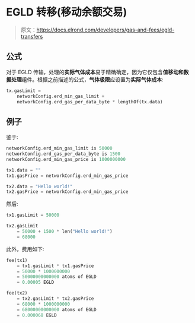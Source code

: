 # EGLD 转移(移动余额交易)

> 原文：<https://docs.elrond.com/developers/gas-and-fees/egld-transfers>

 ## 公式

对于 EGLD 传输，处理的**实际气体成本**易于精确确定，因为它仅包含**值移动和数据处理**组件。根据之前描述的公式，**气体极限**应设置为**实际气体成本**:

```rust
tx.gasLimit = 
    networkConfig.erd_min_gas_limit + 
    networkConfig.erd_gas_per_data_byte * lengthOf(tx.data) 
```

## 例子

鉴于:

```rust
networkConfig.erd_min_gas_limit is 50000
networkConfig.erd_gas_per_data_byte is 1500
networkConfig.erd_min_gas_price is 1000000000

tx1.data = ""
tx1.gasPrice = networkConfig.erd_min_gas_price

tx2.data = "Hello world!"
tx2.gasPrice = networkConfig.erd_min_gas_price 
```

然后:

```rust
tx1.gasLimit = 50000

tx2.gasLimit 
    = 50000 + 1500 * len("Hello world!") 
    = 68000 
```

此外，费用如下:

```rust
fee(tx1) 
    = tx1.gasLimit * tx1.gasPrice 
    = 50000 * 1000000000
    = 50000000000000 atoms of EGLD
    = 0.00005 EGLD

fee(tx2) 
    = tx2.gasLimit * tx2.gasPrice 
    = 68000 * 1000000000
    = 68000000000000 atoms of EGLD
    = 0.000068 EGLD 
```